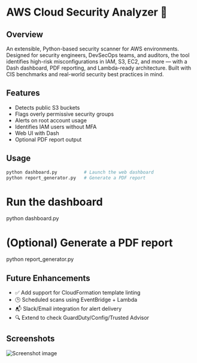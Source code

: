 # AWS Cloud Security Analyzer 🔐

## Overview
An extensible, Python-based security scanner for AWS environments. Designed for security engineers, DevSecOps teams, and auditors, the tool identifies high-risk misconfigurations in IAM, S3, EC2, and more — with a Dash dashboard, PDF reporting, and Lambda-ready architecture. Built with CIS benchmarks and real-world security best practices in mind.

## Features
- Detects public S3 buckets
- Flags overly permissive security groups
- Alerts on root account usage
- Identifies IAM users without MFA
- Web UI with Dash
- Optional PDF report output

## Usage
```bash
python dashboard.py          # Launch the web dashboard
python report_generator.py   # Generate a PDF report
```

# Run the dashboard
python dashboard.py

# (Optional) Generate a PDF report
python report_generator.py

## Future Enhancements

- ✅ Add support for CloudFormation template linting
- 🕒 Scheduled scans using EventBridge + Lambda
- 📬 Slack/Email integration for alert delivery
- 🔍 Extend to check GuardDuty/Config/Trusted Advisor

## Screenshots

![Screenshot image](https://github.com/user-attachments/assets/da1b9677-69a6-4eec-a982-9327e30f8af2)
